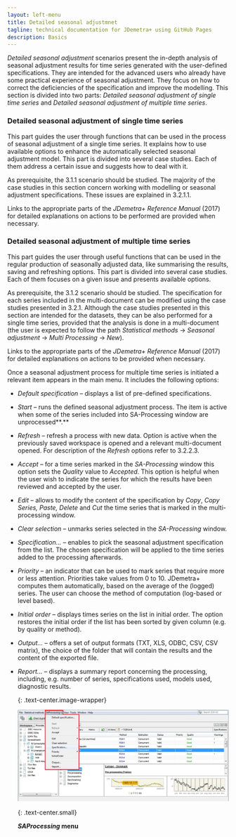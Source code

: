 ```yaml
---
layout: left-menu
title: Detailed seasonal adjustmnet
tagline: technical documentation for JDemetra+ using GitHub Pages
description: Basics
---
```

*Detailed seasonal adjustment* scenarios present the in-depth analysis
of seasonal adjustment results for time series generated with the
user-defined specifications. They are intended for the advanced users
who already have some practical experience of seasonal adjustment. They
focus on how to correct the deficiencies of the specification and
improve the modelling. This section is divided into two parts: *Detailed
seasonal adjustment of single time series* and *Detailed seasonal
adjustment of multiple time series*.

### Detailed seasonal adjustment of single time series

This part guides the user through functions that can be used in the
process of seasonal adjustment of a single time series. It explains how
to use available options to enhance the automatically selected seasonal
adjustment model. This part is divided into several case studies. Each
of them address a certain issue and suggests how to deal with it.

As prerequisite, the 3.1.1 scenario should be studied. The majority of
the case studies in this section concern working with modelling or
seasonal adjustment specifications. These issues are explained in
3.2.1.1.

Links to the appropriate parts of the *JDemetra+ Reference Manual*
(2017) for detailed explanations on actions to be performed are provided
when necessary.

### Detailed seasonal adjustment of multiple time series

This part guides the user through useful functions that can be used in
the regular production of seasonally adjusted data, like summarising the
results, saving and refreshing options. This part is divided into
several case studies. Each of them focuses on a given issue and presents
available options.

As prerequisite, the 3.1.2 scenario should be studied. The specification
for each series included in the multi-document can be modified using the
case studies presented in 3.2.1. Although the case studies presented in
this section are intended for the datasets, they can be also performed
for a single time series, provided that the analysis is done in a
multi-document (the user is expected to follow the path *Statistical
methods* → *Seasonal adjustment* → *Multi Processing* → *New*).

Links to the appropriate parts of the *JDemetra+ Reference Manual*
(2017) for detailed explanations on actions to be provided when
necessary.

Once a seasonal adjustment process for multiple time series is initiated
a relevant item appears in the main menu. It includes the following
options:

-   *Default specification –* displays a list of pre-defined specifications.

-   *Start –* runs the defined seasonal adjustment process. The item is active when some of the series included into SA-Processing window are unprocessed**.**

-   *Refresh* – refresh a process with new data. Option is active when the previously saved workspace is opened and a relevant multi-document opened. For description of the *Refresh* options refer to 3.2.2.3.

-   *Accept* – for a time series marked in the *SA-Processing* window this option sets the *Quality* value to *Accepted*. This option is helpful when the user wish to indicate the series for which the results have been reviewed and accepted by the user.

-   *Edit* – allows to modify the content of the specification by *Copy*, *Copy Series,* *Paste, Delete* and *Cut* the time series that is marked in the multi-processing window.

-   *Clear selection* – unmarks series selected in the *SA-Processing* window.

-   *Specification…* – enables to pick the seasonal adjustment specification from the list. The chosen specification will be applied to the time series added to the processing afterwards.

-   *Priority* – an indicator that can be used to mark series that require more or less attention. Priorities take values from 0 to 10. JDemetra+ computes them automatically, based on the average of the (logged) series. The user can choose the method of computation (log-based or level based).

-   *Initial order* – displays times series on the list in initial order. The option restores the initial order if the list has been sorted by given column (e.g. by quality or method).

-   *Output…* – offers a set of output formats (TXT, XLS, ODBC, CSV, CSV matrix), the choice of the folder that will contain the results and the content of the exported file.

-   *Report…* – displays a summary report concerning the processing, including, e.g. number of series, specifications used, models used, diagnostic results.

	{: .text-center.image-wrapper}

	![Text](/assets/img/user-guide/UDimage5.jpg)

	{: .text-center.small}

	***SAProcessing* menu**